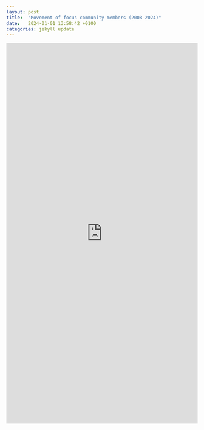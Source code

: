 ```yaml
---
layout: post
title:  "Movement of focus community members (2008-2024)"
date:   2024-01-01 13:58:42 +0100
categories: jekyll update
---
```


<iframe src="https://elinebrunke.github.io/assets/Es_De_minsize25.html" 
        width="100%" 
        height="1000px" 
        frameborder="0">
</iframe>


